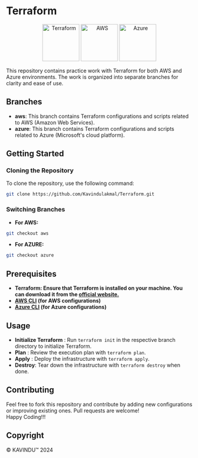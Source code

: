 # Terraform

<p align="center">
  <img src="https://shorturl.at/s4tlA" alt="Terraform" width="100"/>
  <img src="https://shorturl.at/neiwV" alt="AWS" width="100"/>
  <img src="https://upload.wikimedia.org/wikipedia/commons/a/a8/Microsoft_Azure_Logo.svg" alt="Azure" width="100"/>
</p>

This repository contains practice work with Terraform for both AWS and Azure environments. The work is organized into separate branches for clarity and ease of use.

## Branches

- **aws**: This branch contains Terraform configurations and scripts related to AWS (Amazon Web Services).
- **azure**: This branch contains Terraform configurations and scripts related to Azure (Microsoft's cloud platform).

## Getting Started

### Cloning the Repository

To clone the repository, use the following command:

```bash
git clone https://github.com/Kavindulakmal/Terraform.git
```
### Switching Branches

- **For AWS:**
```bash
git checkout aws
```
- **For AZURE:**
```bash
git checkout azure
```
## Prerequisites
- **Terraform: Ensure that Terraform is installed on your machine. You can download it from the [official website.](https://www.terraform.io/)**
- **[AWS CLI](https://docs.aws.amazon.com/cli/latest/userguide/getting-started-install.html) (for AWS configurations)**
- **[Azure CLI](https://learn.microsoft.com/en-us/cli/azure/) (for Azure configurations)**

## Usage
- **Initialize Terraform** : Run `terraform init` in the respective branch directory to initialize Terraform.
- **Plan** : Review the execution plan with `terraform plan`.
- **Apply** : Deploy the infrastructure with `terraform apply`.
- **Destroy**: Tear down the infrastructure with `terraform destroy` when done.

## Contributing
Feel free to fork this repository and contribute by adding new configurations or improving existing ones. Pull requests are welcome! <br>
Happy Coding!!!

## Copyright
© KAVINDU™ 2024
